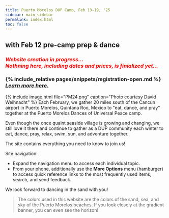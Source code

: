 ```yaml
---
title: Puerto Morelos DUP Camp, Feb 13-19, '25
sidebar: main_sidebar
permalink: index.html
toc: false
---
```


## with Feb 12 pre-camp prep & dance
### <span style="color:red">*Website creation in progress...<br>Nothning here, **including dates and prices**, is finialized yet...*</span>
### {% include_relative pages/snippets/registration-open.md %} *[Learn more here.](pages/booking-las-arenas.md)*
{% include image.html file="PM24.png" caption="Photo courtesy David Weihnacht" %}
Each February, we gather 20 miles south of the Cancun airport in Puerto Morelos, Quintana Roo, Mexico to "eat, dance, and pray" together at the Puerto Morelos Dances of Universal Peace camp.

Even though the once quaint seaside village is growing and changing, we still love it there and continue to gather as a DUP community each winter to eat, dance, pray, relax, swim, sun, and adventure together.

The site contains everything you need to know to join us!

Site navigation:
* Expand the navigation menu to access each individual topic.
* From your phone, additionally use the **More Options** menu (hamburger) to access quick reference links to the most frequently used items, search, and send feedback.

We look forward to dancing in the sand with you!

> The colors used in this website are the colors of the sand, sea, and sky of the Puerto Morelos beaches. If you look closely at the gradient banner, you can even see the horizon!